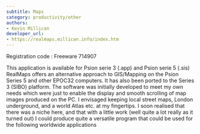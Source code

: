 ```yaml
---
subtitle: Maps
category: productivity/other
authors:
- Kevin Millican
developer_url: 
- https://realmaps.millican.info/index.htm
---
```


Registration code : 
Freeware
714907

This application is available for Psion serie 3 (.app) and Psion serie 5 (.sis)
RealMaps offers an alternative approach to GIS/Mapping on the Psion Series 5 and other EPOC32 computers. It has also been ported to the Series 3 (SIBO) platform. The software was initially developed to meet my own needs which were just to enable the display and smooth scrolling of map images produced on the PC. I envisaged keeping local street maps, London underground, and a world Atlas etc. at my fingertips. I soon realised that there was a niche here, and that with a little work (well quite a lot really as it turned out) I could produce quite a versatile program that could be used for the following worldwide applications 